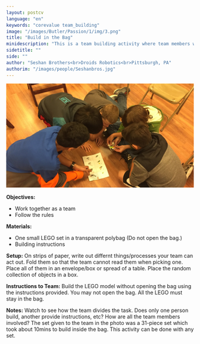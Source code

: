 ```yaml
---
layout: postcv
language: "en"
keywords: "corevalue team_building"
image: "/images/Butler/Passion/1/img/3.png"
title: "Build in the Bag"
minidescription: "This is a team building activity where team members work together to build a LEGO set in the plastic bag."
sidetitle: ""
side: ""
author: "Seshan Brothers<br>Droids Robotics<br>Pittsburgh, PA"
authorim: "/images/people/Seshanbros.jpg"
---
```



<img src="/images/CoreValues/BuildInBag.jpg" style="max-width: 100%">

<b>Objectives:</b>
- Work together as a team 
- Follow the rules

<b>Materials:</b>
- One small LEGO set in a transparent polybag (Do not open the bag.)
- Building instructions

<b>Setup:</b>
On strips of paper, write out differnt things/processes your team can act out. Fold them so that the team cannot read them when picking one. Place all of them in an envelope/box or spread of a table. Place the random collection of objects in a box.

<b>Instructions to Team:</b>
Build the LEGO model without opening the bag using the instructions provided. You may not open the bag. All the LEGO must stay in the bag.

<b>Notes:</b>
Watch to see how the team divides the task. Does only one person build, another provide instructions, etc? How are all the team members involved? The set given to the team in the photo was a 31-piece set which took about 10mins to build inside the bag. This activity can be done with any set.




